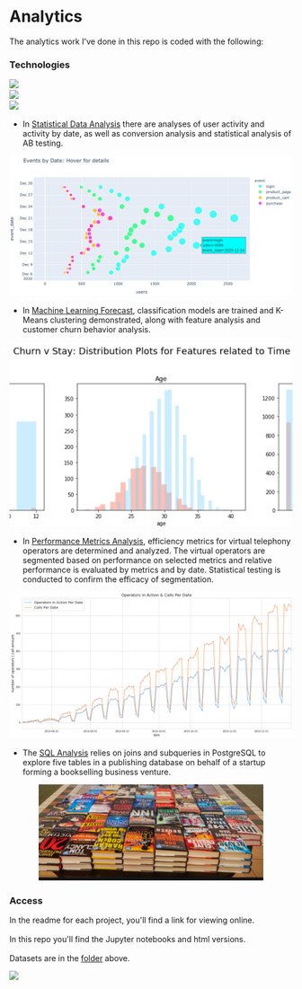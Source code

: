 # Analytics

The analytics work I've done in this repo is coded with the following:

### Technologies

![](https://img.shields.io/badge/-Python%203.7.6%20%20-blue)
<br>
![](https://img.shields.io/badge/-PostgreSQL%2011.10-blue)
<br>
![](https://img.shields.io/badge/-Tableau%202020.3-blue)

* In [Statistical Data Analysis](https://github.com/daiichigo/Analytics/blob/main/readme_Statistical_DataAnalysis_AB_Test.md) there are analyses of user activity and activity by date, as well as conversion analysis and statistical analysis of AB testing.

![](https://github.com/daiichigo/Analytics/blob/main/assets/Events%20by%20Date.png)

* In [Machine Learning Forecast](https://github.com/daiichigo/Analytics/blob/main/readme_ML_Forecast_Predictive_Analytics.md), classification models are trained and K-Means clustering demonstrated, along with feature analysis and customer churn behavior analysis.

![](https://github.com/daiichigo/Analytics/blob/main/assets/ChurnvStayAgedistribution.png)

* In [Performance Metrics Analysis](https://github.com/daiichigo/Analytics/blob/main/readme_Performance_Metrics_Analysis_for_VirtualTelephony_Operator_Efficiency.md), efficiency metrics for virtual telephony operators are determined and analyzed. The virtual operators are segmented based on performance on selected metrics and relative performance is evaluated by metrics and by date. Statistical testing is conducted to confirm the efficacy of segmentation.
<p align="center">
  <img width="700" src="https://github.com/daiichigo/Analytics/blob/main/assets/operatoractivitycallsperdate.png">
</p>

* The [SQL Analysis](https://github.com/daiichigo/Analytics/blob/main/SQL_Analysis_Book_Startup_Database_.ipynb) relies on joins and subqueries in PostgreSQL to explore five tables in a publishing database on behalf of a startup forming a bookselling business venture.
<p align="center">
  <img width="400" src="https://github.com/daiichigo/Analytics/blob/main/assets/books.png">
</p>


### Access

In the readme for each project, you'll find a link for viewing online.<br><br>
In this repo you'll find the Jupyter notebooks and html versions.<br><br>
Datasets are in the [folder](https://github.com/daiichigo/Analytics/tree/main/datasets) above.











![](https://profile-counter.glitch.me/{daiichigo.Analytics}/count.svg)
